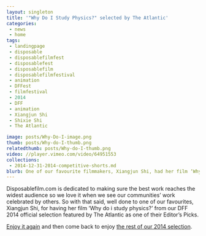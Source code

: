 ```yaml
---
layout: singleton
title: '"Why Do I Study Physics?" selected by The Atlantic'
categories:
 - news
 - home
tags:
 - landingpage
 - disposable
 - disposablefilmfest
 - disposablefest
 - disposablefilm
 - disposablefilmfestival
 - animation
 - DFFest
 - filmfestival
 - 2014
 - DFF
 - animation
 - Xiangjun Shi
 - Shixie Shi
 - The Atlantic

image: posts/Why-Do-I-image.png
thumb: posts/Why-do-I-thumb.png
relatedthumb: posts/Why-do-I-thumb.png
video: //player.vimeo.com/video/64951553
collections:
 - 2014-12-31-2014-competitive-shorts.md
blurb: One of our favourite filmmakers, Xiangjun Shi, had her film ‘Why do i study physics?’, from our DFF 2014 official selection, featured by The Atlantic as one of their Editor’s Picks.
---
```


Disposablefilm.com is dedicated to making sure the best work reaches the widest audience so we love it when we see our communities’ work celebrated by others. So with that said, well done to one of our favourites, Xiangjun Shi, for having her film ‘Why do i study physics?’ from our DFF 2014 official selection featured by The Atlantic as one of their Editor’s Picks.

<a href="http://www.theatlantic.com/video/index/378627/why-i-study-physics/?utm_source=DFF" target="_blank">Enjoy it again</a> and then come back to enjoy <a href="http://disposablefilm.com/2014-competitive-shorts.html">the rest of our 2014 selection</a>.